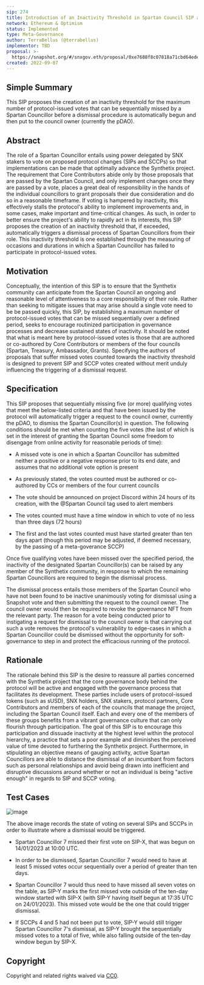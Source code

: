 ```yaml
---
sip: 274
title: Introduction of an Inactivity Threshold in Spartan Council SIP and SCCP Vote Participation
network: Ethereum & Optimism
status: Implemented
type: Meta-Governance
author: TerraBellus (@terrabellus)
implementor: TBD
proposal: >-
  https://snapshot.org/#/snxgov.eth/proposal/0xe7688f8c07818a71cbd64ede832f65d5dd5ead346bd21a7c84beb719d620aace
created: 2022-09-07
---
```


<!--You can leave these HTML comments in your merged SIP and delete the visible duplicate text guides, they will not appear and may be helpful to refer to if you edit it again. This is the suggested template for new SIPs. Note that an SIP number will be assigned by an editor. When opening a pull request to submit your SIP, please use an abbreviated title in the filename, `sip-draft_title_abbrev.md`. The title should be 44 characters or less.-->

## Simple Summary

<!--"If you can't explain it simply, you don't understand it well enough." Simply describe the outcome the proposed changes intends to achieve. This should be non-technical and accessible to a casual community member.-->

This SIP proposes the creation of an inactivity threshold for the maximum number of protocol-issued votes that can be sequentially missed by a Spartan Councillor before a dismissal procedure is automatically begun and then put to the council owner (currently the pDAO).

## Abstract

<!--A short (~200 word) description of the proposed change, the abstract should clearly describe the proposed change. This is what *will* be done if the SIP is implemented, not *why* it should be done or *how* it will be done. If the SIP proposes deploying a new contract, write, "we propose to deploy a new contract that will do x".-->

The role of a Spartan Councillor entails using power delegated by SNX stakers to vote on proposed protocol changes (SIPs and SCCPs) so that implementations can be made that optimally advance the Synthetix project. The requirement that Core Contributors abide only by those proposals that are passed by the Spartan Council, and only implement changes once they are passed by a vote, places a great deal of responsibility in the hands of the individual councillors to grant proposals their due consideration and do so in a reasonable timeframe. If voting is hampered by inactivity, this effectively stalls the protocol's ability to implement improvements and, in some cases, make important and time-critical changes. As such, in order to better ensure the project's ability to rapidly act in its interests, this SIP proposes the creation of an inactivity threshold that, if exceeded, automatically triggers a dismissal process of Spartan Councillors from their role. This inactivity threshold is one established through the measuring of occasions and durations in which a Spartan Councillor has failed to participate in protocol-issued votes.

## Motivation

<!--This is the problem statement. This is the *why* of the SIP. It should clearly explain *why* the current state of the protocol is inadequate.  It is critical that you explain *why* the change is needed, if the SIP proposes changing how something is calculated, you must address *why* the current calculation is innaccurate or wrong. This is not the place to describe how the SIP will address the issue!-->

Conceptually, the intention of this SIP is to ensure that the Synthetix community can anticipate from the Spartan Council an ongoing and reasonable level of attentiveness to a core responsibility of their role. Rather than seeking to mitigate issues that may arise should a single vote need to be be passed quickly, this SIP, by establishing a maximum number of protocol-issued votes that can be missed sequentially over a defined period, seeks to encourage routinized participation in governance processes and decrease sustained states of inactivity. It should be noted that what is meant here by protocol-issued votes is those that are authored or co-authored by Core Contributors or members of the four councils (Spartan, Treasury, Ambassador, Grants). Specifying the authors of proposals that suffer missed votes counted towards the inactivity threshold is designed to prevent SIP and SCCP votes created without merit unduly influencing the triggering of a dismissal request.

## Specification

<!--The specification should describe the syntax and semantics of any new feature, there are five sections
1. Overview
2. Rationale
3. Technical Specification
4. Test Cases
5. Configurable Values
-->

This SIP proposes that sequentially missing five (or more) qualifying votes that meet the below-listed criteria and that have been issued by the protocol will automatically trigger a request to the council owner, currently the pDAO, to dismiss the Spartan Councillor(s) in question. The following conditions should be met when counting the five votes (the last of which is set in the interest of granting the Spartan Council some freedom to disengage from online activity for reasonable periods of time):

- A missed vote is one in which a Spartan Councillor has submitted neither a positive or a negative response prior to its end date, and assumes that no additional vote option is present

- As previously stated, the votes counted must be authored or co-authored by CCs or members of the four current councils

- The vote should be announced on project Discord within 24 hours of its creation, with the @Spartan Council tag used to alert members

- The votes counted must have a time window in which to vote of no less than three days (72 hours)

- The first and the last votes counted must have started greater than ten days apart (though this period may be adjusted, if deemed necessary, by the passing of a meta-goverance SCCP)

Once five qualifying votes have been missed over the specified period, the inactivity of the designated Spartan Councillor(s) can be raised by any member of the Synthetix community, in response to which the remaining Spartan Councillors are required to begin the dismissal process.

The dismissal process entails those members of the Spartan Council who have not been found to be inactive unanimously voting for dismissal using a Snapshot vote and then submitting the request to the council owner. The council owner would then be required to revoke the governance NFT from the relevant party. The reason for a vote being conducted prior to instigating a request for dismissal to the council owner is that carrying out such a vote removes the protocol's vulnerability to edge-cases in which a Spartan Councillor could be dismissed without the opportunity for soft-governance to step in and protect the efficacious running of the protocol.

## Rationale

The rationale behind this SIP is the desire to reassure all parties concerned with the Synthetix project that the core governance body behind the protocol will be active and engaged with the governance process that facilitates its development. These parties include users of protocol-issued tokens (such as sUSD), SNX holders, SNX stakers, protocol partners, Core Contributors and members of each of the councils that manage the project, including the Spartan Council itself. Each and every one of the members of these groups benefits from a vibrant governance culture that can only flourish through participation. The goal of this SIP is to encourage this participation and dissuade inactivity at the highest level within the protocol hierarchy, a practice that sets a poor example and diminishes the perceived value of time devoted to furthering the Synthetix project. Furthermore, in stipulating an objective means of gauging activity, active Spartan Councillors are able to distance the dismissal of an incumbant from factors such as personal relationships and avoid being drawn into inefficient and disruptive discussions around whether or not an individual is being "active enough" in regards to SIP and SCCP voting.

## Test Cases

![image](https://user-images.githubusercontent.com/33300147/189630166-5e1fb301-da3b-48dc-833b-73bd16619a75.png)

The above image records the state of voting on several SIPs and SCCPs in order to illustrate where a dismissal would be triggered.

- Spartan Councillor 7 missed their first vote on SIP-X, that was begun on 14/01/2023 at 10:00 UTC.

- In order to be dismissed, Spartan Councillor 7 would need to have at least 5 missed votes occur sequentially over a period of greater than ten days.

- Spartan Councillor 7 would thus need to have missed all seven votes on the table, as SIP-Y marks the first missed vote outside of the ten-day window started with SIP-X (with SIP-Y having itself begun at 17:35 UTC on 24/01/2023). This missed vote would be the one that could trigger dismissal.

- If SCCPs 4 and 5 had not been put to vote, SIP-Y would still trigger Spartan Councillor 7's dismissal, as SIP-Y brought the sequentially missed votes to a total of five, while also falling outside of the ten-day window begun by SIP-X.

## Copyright

Copyright and related rights waived via [CC0](https://creativecommons.org/publicdomain/zero/1.0/).
